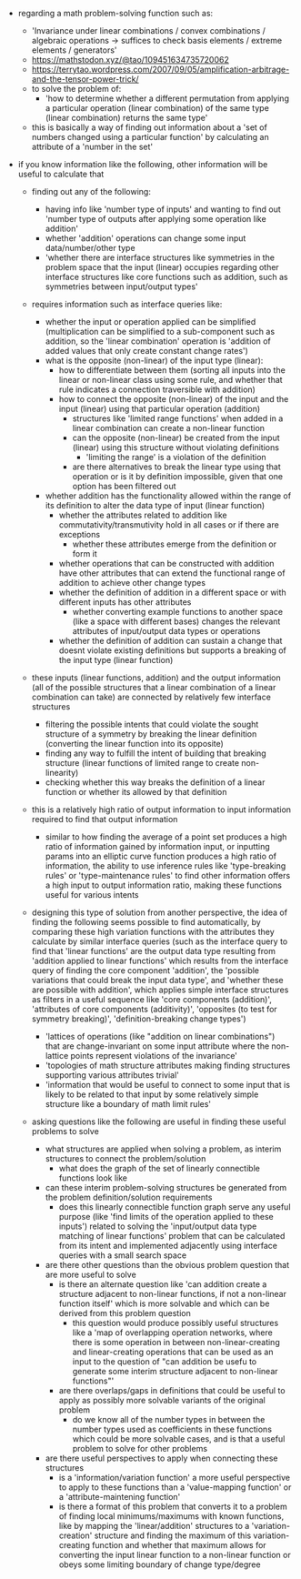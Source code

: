 - regarding a math problem-solving function such as:
    - 'Invariance under linear combinations / convex combinations / algebraic operations -> suffices to check basis elements / extreme elements / generators'
    - https://mathstodon.xyz/@tao/109451634735720062
    - https://terrytao.wordpress.com/2007/09/05/amplification-arbitrage-and-the-tensor-power-trick/
    - to solve the problem of:
        - 'how to determine whether a different permutation from applying a particular operation (linear combination) of the same type (linear combination) returns the same type'
    - this is basically a way of finding out information about a 'set of numbers changed using a particular function' by calculating an attribute of a 'number in the set'

- if you know information like the following, other information will be useful to calculate that
    
    - finding out any of the following: 
        - having info like 'number type of inputs' and wanting to find out 'number type of outputs after applying some operation like addition'
        - whether 'addition' operations can change some input data/number/other type
	    - 'whether there are interface structures like symmetries in the problem space that the input (linear) occupies regarding other interface structures like core functions such as addition, such as symmetries between input/output types'
    
    - requires information such as interface queries like:
	    - whether the input or operation applied can be simplified (multiplication can be simplified to a sub-component such as addition, so the 'linear combination' operation is 'addition of added values that only create constant change rates')
	    - what is the opposite (non-linear) of the input type (linear): 
	        - how to differentiate between them (sorting all inputs into the linear or non-linear class using some rule, and whether that rule indicates a connection traversible with addition)
	        - how to connect the opposite (non-linear) of the input and the input (linear) using that particular operation (addition)
	            - structures like 'limited range functions' when added in a linear combination can create a non-linear function
	            - can the opposite (non-linear) be created from the input (linear) using this structure without violating definitions
	                - 'limiting the range' is a violation of the definition
	            - are there alternatives to break the linear type using that operation or is it by definition impossible, given that one option has been filtered out
	    - whether addition has the functionality allowed within the range of its definition to alter the data type of input (linear function)
	        - whether the attributes related to addition like commutativity/transmutivity hold in all cases or if there are exceptions
	            - whether these attributes emerge from the definition or form it
	        - whether operations that can be constructed with addition have other attributes that can extend the functional range of addition to achieve other change types
	        - whether the definition of addition in a different space or with different inputs has other attributes
	            - whether converting example functions to another space (like a space with different bases) changes the relevant attributes of input/output data types or operations
	        - whether the definition of addition can sustain a change that doesnt violate existing definitions but supports a breaking of the input type (linear function)

    - these inputs (linear functions, addition) and the output information (all of the possible structures that a linear combination of a linear combination can take) are connected by relatively few interface structures
        - filtering the possible intents that could violate the sought structure of a symmetry by breaking the linear definition (converting the linear function into its opposite)
        - finding any way to fulfill the intent of building that breaking structure (linear functions of limited range to create non-linearity)
        - checking whether this way breaks the definition of a linear function or whether its allowed by that definition

    - this is a relatively high ratio of output information to input information required to find that output information
        - similar to how finding the average of a point set produces a high ratio of information gained by information input, or inputting params into an elliptic curve function produces a high ratio of information, the ability to use inference rules like 'type-breaking rules' or 'type-maintenance rules' to find other information offers a high input to output information ratio, making these functions useful for various intents

    - designing this type of solution from another perspective, the idea of finding the following seems possible to find automatically, by comparing these high variation functions with the attributes they calculate by similar interface queries (such as the interface query to find that 'linear functions' are the output data type resulting from 'addition applied to linear functions' which results from the interface query of finding the core component 'addition', the 'possible variations that could break the input data type', and 'whether these are possible with addition', which applies simple interface structures as filters in a useful sequence like 'core components (addition)', 'attributes of core components (additivity)', 'opposites (to test for symmetry breaking)', 'definition-breaking change types')
        - 'lattices of operations (like "addition on linear combinations") that are change-invariant on some input attribute where the non-lattice points represent violations of the invariance'
        - 'topologies of math structure attributes making finding structures supporting various attributes trivial'
        - 'information that would be useful to connect to some input that is likely to be related to that input by some relatively simple structure like a boundary of math limit rules'

    - asking questions like the following are useful in finding these useful problems to solve
        - what structures are applied when solving a problem, as interim structures to connect the problem/solution
            - what does the graph of the set of linearly connectible functions look like
        - can these interim problem-solving structures be generated from the problem definition/solution requirements
            - does this linearly connectible function graph serve any useful purpose (like 'find limits of the operation applied to these inputs') related to solving the 'input/output data type matching of linear functions' problem that can be calculated from its intent and implemented adjacently using interface queries with a small search space
        - are there other questions than the obvious problem question that are more useful to solve
            - is there an alternate question like 'can addition create a structure adjacent to non-linear functions, if not a non-linear function itself' which is more solvable and which can be derived from this problem question
                 - this question would produce possibly useful structures like a 'map of overlapping operation networks, where there is some operation in between non-linear-creating and linear-creating operations that can be used as an input to the question of "can addition be usefu to generate some interim structure adjacent to non-linear functions"'
            - are there overlaps/gaps in definitions that could be useful to apply as possibly more solvable variants of the original problem
                - do we know all of the number types in between the number types used as coefficients in these functions which could be more solvable cases, and is that a useful problem to solve for other problems
        - are there useful perspectives to apply when connecting these structures
            - is a 'information/variation function' a more useful perspective to apply to these functions than a 'value-mapping function' or a 'attribute-maintening function'
            - is there a format of this problem that converts it to a problem of finding local minimums/maximums with known functions, like by mapping the 'linear/addition' structures to a 'variation-creation' structure and finding the maximum of this variation-creating function and whether that maximum allows for converting the input linear function to a non-linear function or obeys some limiting boundary of change type/degree


